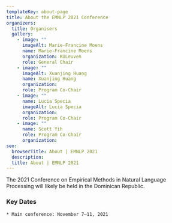 ```yaml
---
templateKey: about-page
title: About the EMNLP 2021 Conference
organizers:
  title: Organisers
  gallery:
    - image: ""
      imageAlt: Marie-Francine Moens
      name: Marie-Francine Moens
      organization: KULeuven
      role: General Chair
    - image: ""
      imageAlt: Xuanjing Huang
      name: Xuanjing Huang
      organization: 
      role: Program Co-Chair
    - image: ""
      name: Lucia Specia
      imageAlt: Lucia Specia
      organization: 
      role: Program Co-Chair
    - image: ""
      name: Scott Yih
      role: Program Co-Chair
      organization: 
seo:
  browserTitle: About | EMNLP 2021
  description: 
  title: About | EMNLP 2021
---
```

The 2021 Conference on Empirical Methods in Natural Language Processing will likely be held in the Dominican Republic.

### Key Dates
<!--
* Anonymity period begins: April 11, 2020
* Submissions due (long and short): May 11, 2020
* Author response period: July 8–14, 2020
* Acceptance notification:  August 8
* Camera-ready papers due: August 28, 2020
* Workshops and tutorials: November 11-12, 2020.
-->
    * Main conference: November 7–11, 2021
